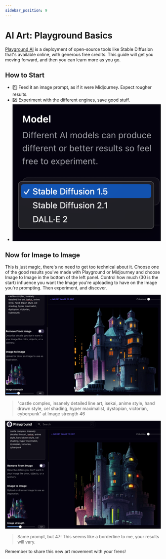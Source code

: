 ```yaml
---
sidebar_position: 9
---
```

# AI Art: Playground Basics

[Playground AI](https://playgroundai.com/create) is a deployment of open-source tools like Stable Diffusion that's available online, with generous free credits. This guide will get you moving forward, and then you can learn more as you go.

## How to Start
- 1️⃣ Feed it an image prompt, as if it were Midjourney. Expect rougher results.
- 2️⃣ Experiment with the different engines, save good stuff.
- ![Try different models](./ai-tools-models.png)

## Now for Image to Image
This is just magic, there's no need to get too technical about it. Choose one of the good results you've made with Playground or Midjourney and choose Image to Image in the bottom of the left panel.
Control how much (30 is the start) influence you want the Image you're uploading to have on the Image you're prompting.
Then experiment, and discover.

![What number value is the best for influence 46?](./img2img-46.png)
> "castle complex, insanely detailed line art, isekai, anime style, hand drawn style, cel shading, hyper maximalist, dystopian, victorian, cyberpunk" at Image strength 46

![What number value is the best for influence 47?](./img2img-47.png)
> Same prompt, but 47! This seems like a borderline to me, your results will vary.

Remember to share this new art movement with your frens!
